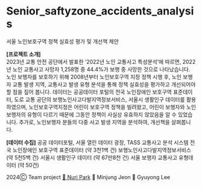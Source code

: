 # Senior_saftyzone_accidents_analysis
서울 노인보호구역 정책 실효성 평가 및 개선책 제안

**[프로젝트 소개]**    
2023년 교통 안전 공단에서 발표한 ‘2022년 노인 교통사고 특성분석’에 따르면, 2022년 노인 교통사고 사망자 1,258명 중 44.4%가 보행 중 사망한 것으로 나타났습니다. 노인 보행자를 보호하기 위해 2008년부터 노인보호구역 지정 정책 시행 후, 노인 보행자 교통 발생 지역, 교통사고 발생 유형 분석을 통해 정책 실효성을 평가하고 개선되어야 할 점을 짚어 봅니다. 데이터는 공공데이터 포털의 전국 노인장애인 보호구역 표준데이터, 도로 교통 공단의 보행노인사고다발지역정보서비스, 서울시 생활인구 데이터를 활용하였으며, 노인보호구역지정은 어린이 보호구역 정책을 빌려왔고, 어린이 보행자와 노인 보행자의 유형이 다르기 때문에 그동안 정책이 사실상 유효하지 않았음을 알 수 있었습니다. 추가로, 노인보행자 분들의 다중 사고 발생 지역을 분석하여, 개선책을 살펴봅니다.

**[데이터 수집]**
공공 데이터포털, 서울 열린 데이터 광장, TASS 교통사고 분석 시스템
전국 노인장애인 보호구역 표준데이터 (약 3천1백 건)
보행노인사고다발지역정보서비스 (약 5천5백 건)
서울시 생활인구 데이터 (약 67만8천 건)
서울 보행자 교통사고 유형데이터 (약 50건)

2024Ⓒ Team project [👾 Nuri Park](https://github.com/Hello-Nuri) 👾 Minjung Jeon     👾 Gyuyong Lee
